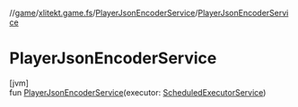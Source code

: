//[game](../../../index.md)/[xlitekt.game.fs](../index.md)/[PlayerJsonEncoderService](index.md)/[PlayerJsonEncoderService](-player-json-encoder-service.md)

# PlayerJsonEncoderService

[jvm]\
fun [PlayerJsonEncoderService](-player-json-encoder-service.md)(executor: [ScheduledExecutorService](https://docs.oracle.com/javase/8/docs/api/java/util/concurrent/ScheduledExecutorService.html))
